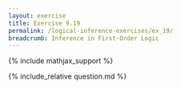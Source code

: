```yaml
---
layout: exercise
title: Exercise 9.19
permalink: /logical-inference-exercises/ex_19/
breadcrumb: Inference in First-Order Logic
---
```


{% include mathjax_support %}

<div><i class="arrow-up loader" data-chapter="logical-inference-exercises" data-exercise="ex_19" data-rating="0"></i></div>
{% include_relative question.md %}
